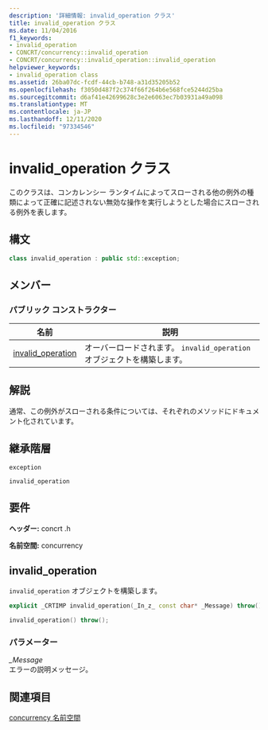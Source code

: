 ```yaml
---
description: '詳細情報: invalid_operation クラス'
title: invalid_operation クラス
ms.date: 11/04/2016
f1_keywords:
- invalid_operation
- CONCRT/concurrency::invalid_operation
- CONCRT/concurrency::invalid_operation::invalid_operation
helpviewer_keywords:
- invalid_operation class
ms.assetid: 26ba07dc-fcdf-44cb-b748-a31d35205b52
ms.openlocfilehash: f3050d487f2c374f66f264b6e568fce5244d25ba
ms.sourcegitcommit: d6af41e42699628c3e2e6063ec7b03931a49a098
ms.translationtype: MT
ms.contentlocale: ja-JP
ms.lasthandoff: 12/11/2020
ms.locfileid: "97334546"
---
```

# <a name="invalid_operation-class"></a>invalid_operation クラス

このクラスは、コンカレンシー ランタイムによってスローされる他の例外の種類によって正確に記述されない無効な操作を実行しようとした場合にスローされる例外を表します。

## <a name="syntax"></a>構文

```cpp
class invalid_operation : public std::exception;
```

## <a name="members"></a>メンバー

### <a name="public-constructors"></a>パブリック コンストラクター

|名前|説明|
|----------|-----------------|
|[invalid_operation](#ctor)|オーバーロードされます。 `invalid_operation` オブジェクトを構築します。|

## <a name="remarks"></a>解説

通常、この例外がスローされる条件については、それぞれのメソッドにドキュメント化されています。

## <a name="inheritance-hierarchy"></a>継承階層

`exception`

`invalid_operation`

## <a name="requirements"></a>要件

**ヘッダー:** concrt .h

**名前空間:** concurrency

## <a name="invalid_operation"></a><a name="ctor"></a> invalid_operation

`invalid_operation` オブジェクトを構築します。

```cpp
explicit _CRTIMP invalid_operation(_In_z_ const char* _Message) throw();

invalid_operation() throw();
```

### <a name="parameters"></a>パラメーター

*_Message*<br/>
エラーの説明メッセージ。

## <a name="see-also"></a>関連項目

[concurrency 名前空間](concurrency-namespace.md)
